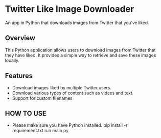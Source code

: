 # Twitter Like Image Downloader

An app in Python that downloads images from Twitter that you've liked.

## Overview

This Python application allows users to download images from Twitter that they have liked. It provides a simple way to retrieve and save these images locally.

## Features

- Download images liked by multiple Twitter users.
- Download various types of content such as videos and text.
- Support for custom filenames

## HOW TO USE
- Please make sure you have Python installed.
    pip install -r requirement.txt
    run main.py


